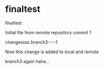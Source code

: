 # finaltest
finaltest

Initial file from remote repository
commit 1

changessss branch3----1

Now this change is added to local and remote

branch3 again haha...
